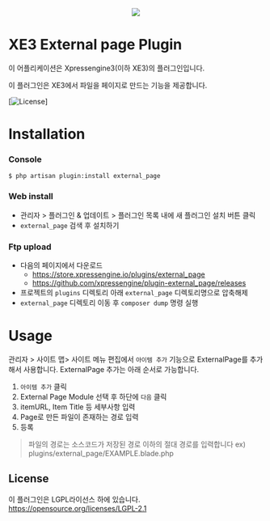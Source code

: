 <p align="center"> 
  <img src="https://raw.githubusercontent.com/xpressengine/plugin-board/master/icon.png">
 </p>

# XE3 External page Plugin

이 어플리케이션은 Xpressengine3(이하 XE3)의 플러그인입니다.

이 플러그인은 XE3에서 파일을 페이지로 만드는 기능을 제공합니다.

[![License](http://img.shields.io/badge/license-GNU%20LGPL-brightgreen.svg)]

# Installation
### Console
```
$ php artisan plugin:install external_page
```

### Web install
- 관리자 > 플러그인 & 업데이트 > 플러그인 목록 내에 새 플러그인 설치 버튼 클릭
- `external_page` 검색 후 설치하기

### Ftp upload
- 다음의 페이지에서 다운로드
    * https://store.xpressengine.io/plugins/external_page
    * https://github.com/xpressengine/plugin-external_page/releases
- 프로젝트의 `plugins` 디렉토리 아래 `external_page` 디렉토리명으로 압축해제
- `external_page` 디렉토리 이동 후 `composer dump` 명령 실행

# Usage
관리자 > 사이트 맵> 사이트 메뉴 편집에서 `아이템 추가` 기능으로 ExternalPage를 추가해서 사용합니다.
ExternalPage 추가는 아래 순서로 가능합니다.
1. `아이템 추가` 클릭
2. External Page Module 선택 후 하단에 `다음` 클릭
3. itemURL, Item Title 등 세부사항 입력
4. Page로 만든 파일이 존재하는 경로 입력
5. 등록

>  파일의 경로는 소스코드가 저장된 경로 이하의 절대 경로를 입력합니다
>  ex) plugins/external_page/EXAMPLE.blade.php

## License
이 플러그인은 LGPL라이선스 하에 있습니다. <https://opensource.org/licenses/LGPL-2.1>
